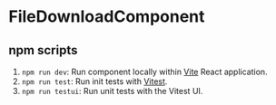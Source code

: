 # FileDownloadComponent

## npm scripts

1. `npm run dev`: Run component locally within [Vite](https://vitejs.dev/) React application.
2. `npm run test`: Run init tests with [Vitest](https://vitest.dev/).
3. `npm run testui`: Run unit tests with the Vitest UI.
